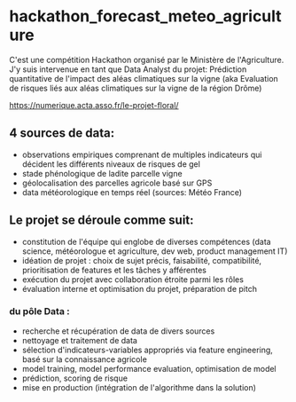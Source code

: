 # hackathon_forecast_meteo_agriculture
C'est une compétition Hackathon organisé par le Ministère de l'Agriculture. J'y suis intervenue en tant que Data Analyst du projet: Prédiction quantitative de l'impact des aléas climatiques sur la vigne (aka Evaluation de risques liés aux aléas climatiques sur la vigne de la région Drôme) 

https://numerique.acta.asso.fr/le-projet-floral/

## 4 sources de data: 
- observations empiriques comprenant de multiples indicateurs qui décident les différents niveaux de risques de gel 
- stade phénologique de ladite parcelle vigne 
- géolocalisation des parcelles agricole basé sur GPS  
- data météorologique en temps réel (sources: Météo France)

## Le projet se déroule comme suit: 
- constitution de l'équipe qui englobe de diverses compétences (data science, météorologue et agriculture, dev web, product management IT)  
- idéation de projet : choix de sujet précis, faisabilité, compatibilité, prioritisation de features et les tâches y afférentes
- exécution du projet avec collaboration étroite parmi les rôles
- évaluation interne et optimisation du projet, préparation de pitch 

### du pôle Data : 
  - recherche et récupération de data de divers sources 
  - nettoyage et traitement de data 
  - sélection d'indicateurs-variables appropriés via feature engineering, basé sur la connaissance agricole 
  - model training, model performance evaluation, optimisation de model 
  - prédiction, scoring de risque  
  - mise en production (intégration de l'algorithme dans la solution)

